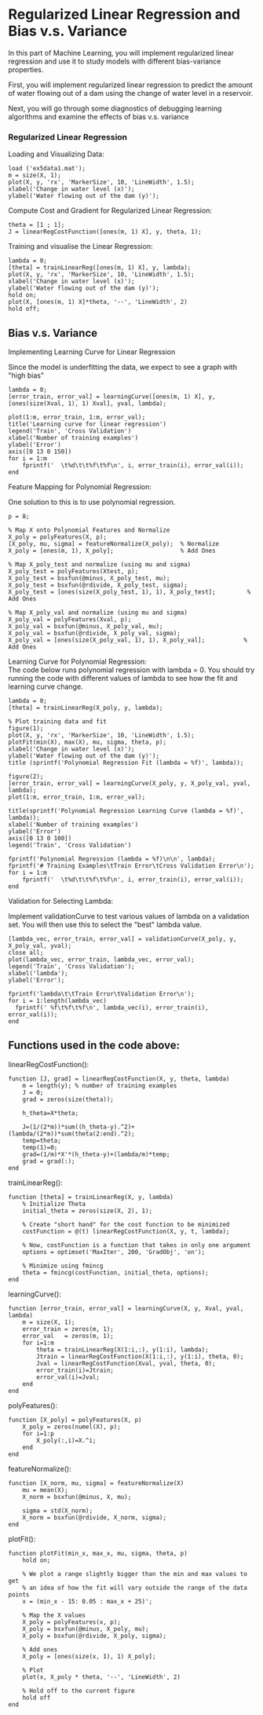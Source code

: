 # Regularized Linear Regression and Bias v.s. Variance

In this part of Machine Learning, you will implement regularized linear regression and use it to study models with different bias-variance properties.

First, you will implement regularized linear regression to predict the amount of water flowing out of a dam using the change of water level in a reservoir.

Next, you will go through some diagnostics of debugging learning algorithms and examine the effects of bias v.s. variance

### Regularized Linear Regression

Loading and Visualizing Data:

    load ('ex5data1.mat');
    m = size(X, 1);
    plot(X, y, 'rx', 'MarkerSize', 10, 'LineWidth', 1.5);
    xlabel('Change in water level (x)');
    ylabel('Water flowing out of the dam (y)');

Compute Cost and Gradient for Regularized Linear Regression:

    theta = [1 ; 1];
    J = linearRegCostFunction([ones(m, 1) X], y, theta, 1);
    
Training and visualise the Linear Regression:

    lambda = 0;
    [theta] = trainLinearReg([ones(m, 1) X], y, lambda);
    plot(X, y, 'rx', 'MarkerSize', 10, 'LineWidth', 1.5);
    xlabel('Change in water level (x)');
    ylabel('Water flowing out of the dam (y)');
    hold on;
    plot(X, [ones(m, 1) X]*theta, '--', 'LineWidth', 2)
    hold off;

## Bias v.s. Variance

Implementing Learning Curve for Linear Regression

Since the model is underfitting the data, we expect to see a graph with "high bias"

    lambda = 0;
    [error_train, error_val] = learningCurve([ones(m, 1) X], y, [ones(size(Xval, 1), 1) Xval], yval, lambda);
    
    plot(1:m, error_train, 1:m, error_val);
    title('Learning curve for linear regression')
    legend('Train', 'Cross Validation')
    xlabel('Number of training examples')
    ylabel('Error')
    axis([0 13 0 150])
    for i = 1:m
        fprintf('  \t%d\t\t%f\t%f\n', i, error_train(i), error_val(i));
    end
    
Feature Mapping for Polynomial Regression:

One solution to this is to use polynomial regression.

    p = 8;

    % Map X onto Polynomial Features and Normalize
    X_poly = polyFeatures(X, p);
    [X_poly, mu, sigma] = featureNormalize(X_poly);  % Normalize
    X_poly = [ones(m, 1), X_poly];                   % Add Ones

    % Map X_poly_test and normalize (using mu and sigma)
    X_poly_test = polyFeatures(Xtest, p);
    X_poly_test = bsxfun(@minus, X_poly_test, mu);
    X_poly_test = bsxfun(@rdivide, X_poly_test, sigma);
    X_poly_test = [ones(size(X_poly_test, 1), 1), X_poly_test];         % Add Ones

    % Map X_poly_val and normalize (using mu and sigma)
    X_poly_val = polyFeatures(Xval, p);
    X_poly_val = bsxfun(@minus, X_poly_val, mu);
    X_poly_val = bsxfun(@rdivide, X_poly_val, sigma);
    X_poly_val = [ones(size(X_poly_val, 1), 1), X_poly_val];           % Add Ones

Learning Curve for Polynomial Regression:  
The code below runs polynomial regression with lambda = 0. You should try running the code with different values of lambda to see how the fit and learning curve change.

    lambda = 0;
    [theta] = trainLinearReg(X_poly, y, lambda);

    % Plot training data and fit
    figure(1);
    plot(X, y, 'rx', 'MarkerSize', 10, 'LineWidth', 1.5);
    plotFit(min(X), max(X), mu, sigma, theta, p);
    xlabel('Change in water level (x)');
    ylabel('Water flowing out of the dam (y)');
    title (sprintf('Polynomial Regression Fit (lambda = %f)', lambda));

    figure(2);
    [error_train, error_val] = learningCurve(X_poly, y, X_poly_val, yval, lambda);
    plot(1:m, error_train, 1:m, error_val);

    title(sprintf('Polynomial Regression Learning Curve (lambda = %f)', lambda));
    xlabel('Number of training examples')
    ylabel('Error')
    axis([0 13 0 100])
    legend('Train', 'Cross Validation')

    fprintf('Polynomial Regression (lambda = %f)\n\n', lambda);
    fprintf('# Training Examples\tTrain Error\tCross Validation Error\n');
    for i = 1:m
        fprintf('  \t%d\t\t%f\t%f\n', i, error_train(i), error_val(i));
    end

Validation for Selecting Lambda:

Implement validationCurve to test various values of lambda on a validation set. You will then use this to select the "best" lambda value.

    [lambda_vec, error_train, error_val] = validationCurve(X_poly, y, X_poly_val, yval);
    close all;
    plot(lambda_vec, error_train, lambda_vec, error_val);
    legend('Train', 'Cross Validation');
    xlabel('lambda');
    ylabel('Error');

    fprintf('lambda\t\tTrain Error\tValidation Error\n');
    for i = 1:length(lambda_vec)
      fprintf(' %f\t%f\t%f\n', lambda_vec(i), error_train(i), error_val(i));
    end
    
## Functions used in the code above:

linearRegCostFunction():

    function [J, grad] = linearRegCostFunction(X, y, theta, lambda)
        m = length(y); % number of training examples
        J = 0;
        grad = zeros(size(theta));

        h_theta=X*theta;

        J=(1/(2*m))*sum((h_theta-y).^2)+(lambda/(2*m))*sum(theta(2:end).^2);
        temp=theta;
        temp(1)=0;
        grad=(1/m)*X'*(h_theta-y)+(lambda/m)*temp;
        grad = grad(:);
    end

trainLinearReg():

    function [theta] = trainLinearReg(X, y, lambda)
        % Initialize Theta
        initial_theta = zeros(size(X, 2), 1); 

        % Create "short hand" for the cost function to be minimized
        costFunction = @(t) linearRegCostFunction(X, y, t, lambda);

        % Now, costFunction is a function that takes in only one argument
        options = optimset('MaxIter', 200, 'GradObj', 'on');

        % Minimize using fmincg
        theta = fmincg(costFunction, initial_theta, options);
    end

learningCurve():

    function [error_train, error_val] = learningCurve(X, y, Xval, yval, lambda)
        m = size(X, 1);
        error_train = zeros(m, 1);
        error_val   = zeros(m, 1);
        for i=1:m
            theta = trainLinearReg(X(1:i,:), y(1:i), lambda);
            Jtrain = linearRegCostFunction(X(1:i,:), y(1:i), theta, 0);
            Jval = linearRegCostFunction(Xval, yval, theta, 0);
            error_train(i)=Jtrain;
            error_val(i)=Jval;
        end
    end

polyFeatures():

    function [X_poly] = polyFeatures(X, p)
        X_poly = zeros(numel(X), p);
        for i=1:p
            X_poly(:,i)=X.^i;
        end
    end
    
featureNormalize():

    function [X_norm, mu, sigma] = featureNormalize(X)
        mu = mean(X);
        X_norm = bsxfun(@minus, X, mu);

        sigma = std(X_norm);
        X_norm = bsxfun(@rdivide, X_norm, sigma);
    end

plotFit():

    function plotFit(min_x, max_x, mu, sigma, theta, p)
        hold on;

        % We plot a range slightly bigger than the min and max values to get
        % an idea of how the fit will vary outside the range of the data points
        x = (min_x - 15: 0.05 : max_x + 25)';

        % Map the X values 
        X_poly = polyFeatures(x, p);
        X_poly = bsxfun(@minus, X_poly, mu);
        X_poly = bsxfun(@rdivide, X_poly, sigma);

        % Add ones
        X_poly = [ones(size(x, 1), 1) X_poly];

        % Plot
        plot(x, X_poly * theta, '--', 'LineWidth', 2)

        % Hold off to the current figure
        hold off
    end
    
    
